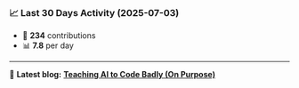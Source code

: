 <!--START_STATS-->
### 📈 Last 30 Days Activity (2025-07-03)  
- 🧮 **234** contributions  
- 📊 **7.8** per day
---
📝 **Latest blog:** [**Teaching AI to Code Badly (On Purpose)**](https://andriak.com/blog/badly-trained-ai)
<!--END_STATS-->
